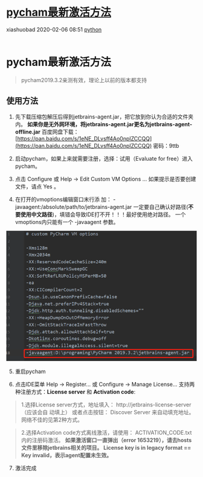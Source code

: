 <div class="blog-article">
<h1><a href="p.html?p=\python\pycham最新激活方法" class="title">pycham最新激活方法</a></h1>
<span class="author">xiashuobad</span>
<span class="time">2020-02-06 08:51</span>
<span><a href="tags.html?t=python" class="tag">python</a></span>
</div>
<br/>

# pycham最新激活方法
> pycham2019.3.2亲测有效，理论上以前的版本都支持
## 使用方法

1. 先下载压缩包解压后得到jetbrains-agent.jar，把它放到你认为合适的⽂件夹内。
**如果你是⽆外⽹环境，将jetbrains-agent.jar更名为jetbrains-agent-offline.jar**
百度网盘下载：[https://pan.baidu.com/s/1eNE_DLvsff4Ao0npIZCCQQ](https://pan.baidu.com/s/1eNE_DLvsff4Ao0npIZCCQQ) 密码：9ttb

2. 启动pycham，如果上来就需要注册，选择：试⽤（Evaluate for free）进⼊pycham。

3. 点击 Configure 或 Help -> Edit Custom VM Options ...
如果提示是否要创建⽂件，请点 Yes 。

4. 在打开的vmoptions编辑窗⼝末⾏添
加： -javaagent:/absolute/path/to/jetbrains-agent.jar
⼀定要⾃⼰确认好路径(**不要使⽤中⽂路径**)，填错会导致IDE打不开！！！最好使⽤绝对路径。
⼀个vmoptions内只能有⼀个 -javaagent 参数。

![enter image description here](assets/images/2020/02/pm9je1trfagfuou4pj1eprie1m.png)

5. 重启pycham

6. 点击IDE菜单 Help -> Register... 或 Configure -> Manage License...
⽀持两种注册⽅式：**License server** 和 **Activation code**:

> 1.选择License server⽅式，地址填⼊： http://jetbrains-license-server （应该会⾃
动填上）
或者点击按钮： Discover Server 来⾃动填充地址。⽹络不佳的⻅第2种⽅式。

> 2.选择Activation code⽅式离线激活，请使⽤： ACTIVATION_CODE.txt 内的注册码激活。
**如果激活窗⼝⼀直弹出（error 1653219），请去hosts⽂件⾥移除jetbrains相关的项⽬。
License key is in legacy format == Key invalid，表示agent配置未⽣效。**

7. 激活完成